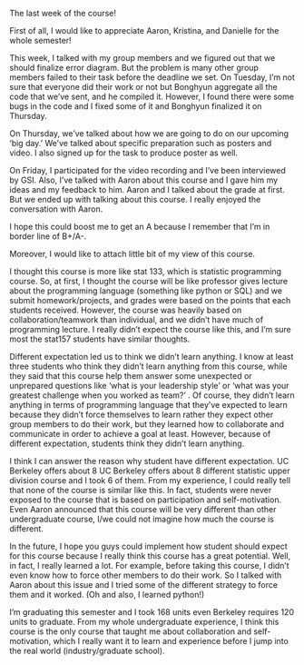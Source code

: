 The last week of the course!


First of all, I would like to appreciate Aaron, Kristina, and Danielle for the whole semester!


This week, I talked with my group members and we figured out that we should finalize error diagram. But the problem is many other group members failed to their task before the deadline we set. On Tuesday, I’m not sure that everyone did their work or not but Bonghyun aggregate all the code that we’ve sent, and he compiled it. However, I found there were some bugs in the code and I fixed some of it and Bonghyun finalized it on Thursday. 

On Thursday, we’ve talked about how we are going to do on our upcoming ‘big day.’ We’ve talked about specific preparation such as posters and video. I also signed up for the task to produce poster as well. 

On Friday, I participated for the video recording and I’ve been interviewed by GSI. Also, I’ve talked with Aaron about this course and I gave him my ideas and my feedback to him. Aaron and I talked about the grade at first. But we ended up with talking about this course. I really enjoyed the conversation with Aaron.

I hope this could boost me to get an A because I remember that I’m in border line of B+/A-. 


Moreover, I would like to attach little bit of my view of this course.


I thought this course is more like stat 133, which is statistic programming course. So, at first, I thought the course will be like professor gives lecture about the programming language (something like python or SQL) and we submit homework/projects, and grades were based on the points that each students received. However, the course was heavily based on collaboration/teamwork than individual, and we didn’t have much of programming lecture. I really didn’t expect the course like this, and I’m sure most the stat157 students have similar thoughts. 


Different expectation led us to think we didn’t learn anything. I know at least three students who think they didn’t learn anything from this course, while they said that this course help them answer some unexpected or unprepared questions like ‘what is your leadership style’ or ‘what was your greatest challenge when you worked as team?’ . Of course, they didn’t learn anything in terms of programming language that they’ve expected to learn because they didn’t force themselves to learn rather they expect other group members to do their work, but they learned how to collaborate and communicate in order to achieve a goal at least. However, because of different expectation, students think they didn’t learn anything. 


I think I can answer the reason why student have different expectation. UC Berkeley offers about 8 UC Berkeley offers about 8 different statistic upper division course and I took 6 of them. From my experience, I could really tell that none of the course is similar like this. In fact, students were never exposed to the course that is based on participation and self-motivation. Even Aaron announced that this course will be very different than other undergraduate course, I/we could not imagine how much the course is different. 


In the future, I hope you guys could implement how student should expect for this course because I really think this course has a great potential. Well, in fact, I really learned a lot. For example, before taking this course, I didn’t even know how to force other members to do their work. So I talked with Aaron about this issue and I tried some of the different strategy to force them and it worked. (Oh and also, I learned python!)


I’m graduating this semester and I took 168 units even Berkeley requires 120 units to graduate. From my whole undergraduate experience, I think this course is the only course that taught me about collaboration and self-motivation, which I really want it to learn and experience before I jump into the real world (industry/graduate school). 
